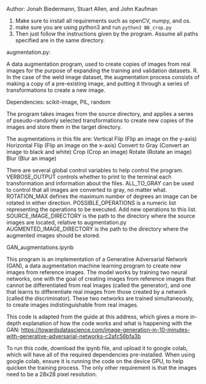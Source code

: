 Author: Jonah Biedermann, Stuart Allen, and John Kaufman

1. Make sure to install all requirements such as openCV,  numpy, and os. 
2. make sure you are using python3 and run ```python3 BB_crop.py```
3. Then just follow the instructions given by the program. Assume all paths specified are in the same directory.



augmentation.py:

A data augmentation program, used to create copies of images from real images for the purpose of expanding the training and validation datasets. R. In the case of the weld image dataset, the augmentation process consists of making a copy of a pre-existing image, and putting it through a series of transformations to create a new image.

Dependencies: scikit-image, PIL, random

The program takes images from the source directory, and applies a series of pseudo-randomly selected transformations to create new copies of the images and store them in the target directory.

The augmentations in this file are:
    Vertical Flip (Flip an image on the y-axis)
    Horizontal Flip (Flip an image on the x-axis)
    Convert to Gray (Convert an image to black and white)
    Crop (Crop an image)
    Rotate (Rotate an image)
    Blur (Blur an image)


There are several global control variables to help control the program.
    VERBOSE_OUTPUT controls whether to print to the terminal each transformation and information about the files.
    ALL_TO_GRAY can be used to control that all images are converted to gray, no matter what.
    ROTATION_MAX defines the maximum number of degrees an image can be rotated in either direction.
    POSSIBLE_OPERATIONS is a numeric list representing the operations to be executed. Add new operations to this list.
    SOURCE_IMAGE_DIRECTORY is the path to the directory where the source images are located, relative to augmentation.py
    AUGMENTED_IMAGE_DIRECTORY is the path to the directory where the augmented images should be stored.



GAN_augmentations.ipynb

This program is an implementation of a Generative Adversarial Network (GAN), a data augmentation machine learning program to create new images from reference images. The model works by training two neural networks, one with the goal of creating images from reference images that cannot be differentiated from real images (called the generator), and one that learns to differentiate real images from those created by a network (called the discriminator). These two networks are trained simultaneously, to create images indistinguishable from real images.

This code is adapted from the guide at this address, which gives a more in-depth explanation of how the code works and what is happening with the GAN: https://towardsdatascience.com/image-generation-in-10-minutes-with-generative-adversarial-networks-c2afc56bfa3b

To run this code, download the ipynb file, and upload it to google colab, which will have all of the required dependencies pre-installed. When using google colab, ensure it is running the code on the device GPU, to help quicken the training process. The only other requirement is that the images need to be a 28x28 pixel resolution.

